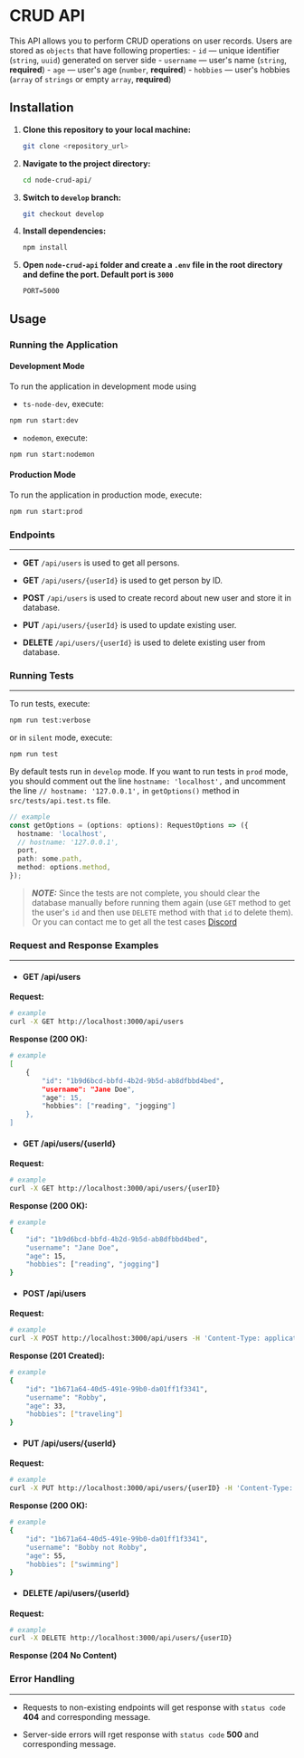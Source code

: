 # CRUD API

This API allows you to perform CRUD operations on user records. Users are stored as `objects` that have following properties:
    - `id` — unique identifier (`string`, `uuid`) generated on server side
    - `username` — user's name (`string`, **required**)
    - `age` — user's age (`number`, **required**)
    - `hobbies` — user's hobbies (`array` of `strings` or empty `array`, **required**)

## Installation

1. **Clone this repository to your local machine:**

   ```bash
   git clone <repository_url>
   ```

2. **Navigate to the project directory:**

   ```bash
   cd node-crud-api/
   ```

3. **Switch to `develop` branch:**

   ```bash
   git checkout develop
   ```

4. **Install dependencies:**

   ```bash
   npm install
   ```

5. **Open `node-crud-api` folder and create a `.env` file in the root directory and define the port. Default port is `3000`**

   ```plaintext
   PORT=5000
   ```

## Usage

### Running the Application

#### Development Mode

To run the application in development mode using
 - `ts-node-dev`, execute:
```bash
npm run start:dev
```
 - `nodemon`, execute:
```bash
npm run start:nodemon
```

#### Production Mode

To run the application in production mode, execute:

```bash
npm run start:prod
```

### Endpoints
-----

- **GET** `/api/users` is used to get all persons.

- **GET** `/api/users/{userId}` is used to get person by ID.

- **POST** `/api/users` is used to create record about new user and store it in database.

- **PUT** `/api/users/{userId}` is used to update existing user.

- **DELETE** `/api/users/{userId}` is used to delete existing user from database.

### Running Tests
-----

To run tests, execute:

```bash
npm run test:verbose
```
or in `silent` mode, execute:
```bash
npm run test
```
By default tests run in `develop` mode. If you want to run tests in `prod` mode, you should comment out the line `hostname: 'localhost',` and uncomment the line `// hostname: '127.0.0.1',` in `getOptions()` method in `src/tests/api.test.ts` file. 

```typescript
// example
const getOptions = (options: options): RequestOptions => ({
  hostname: 'localhost',
  // hostname: '127.0.0.1',
  port,
  path: some.path,
  method: options.method,
});
```
> **_NOTE:_**  Since the tests are not complete, you should clear the database manually before running them again (use `GET` method to get the user's `id` and then use `DELETE` method with that `id` to delete them). Or you can contact me to get all the test cases [Discord](https://discord.com/users/1031241853376401428)

### Request and Response Examples
-----

 - #### GET /api/users

**Request:**

```bash
# example
curl -X GET http://localhost:3000/api/users
```

**Response (200 OK):**

```bash
# example
[
    {
        "id": "1b9d6bcd-bbfd-4b2d-9b5d-ab8dfbbd4bed",
        "username": "Jane Doe",
        "age": 15,
        "hobbies": ["reading", "jogging"]
    },
]
```

 - #### GET /api/users/{userId}

**Request:**

```bash
# example
curl -X GET http://localhost:3000/api/users/{userID}
```

**Response (200 OK):**

```bash
# example
{
    "id": "1b9d6bcd-bbfd-4b2d-9b5d-ab8dfbbd4bed",
    "username": "Jane Doe",
    "age": 15,
    "hobbies": ["reading", "jogging"]
}
```

 - #### POST /api/users

**Request:**

```bash
# example
curl -X POST http://localhost:3000/api/users -H 'Content-Type: application/json' -d '{"username":"Robby","age": 33,"hobbies": ["traveling"]}'
```

**Response (201 Created):**

```bash
# example
{
    "id": "1b671a64-40d5-491e-99b0-da01ff1f3341",
    "username": "Robby",
    "age": 33,
    "hobbies": ["traveling"]
}
```

 - #### PUT /api/users/{userId}

**Request:**

```bash
# example
curl -X PUT http://localhost:3000/api/users/{userID} -H 'Content-Type: application/json' -d '{"username": "Bobby not Robby","age": 55,"hobbies": ["swimming"]}'
```

**Response (200 OK):**

```bash
# example
{
    "id": "1b671a64-40d5-491e-99b0-da01ff1f3341",
    "username": "Bobby not Robby",
    "age": 55,
    "hobbies": ["swimming"]
}
```

 - #### DELETE /api/users/{userId}

**Request:**

```bash
# example
curl -X DELETE http://localhost:3000/api/users/{userID}
```

**Response (204 No Content)**

### Error Handling
-----

- Requests to non-existing endpoints will get response with `status code` **404** and corresponding message.

- Server-side errors will rget response with `status code` **500** and corresponding message.
